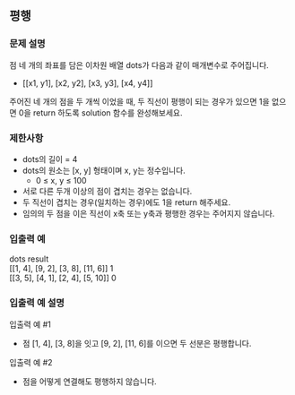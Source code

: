 ## 평행
### 문제 설명
점 네 개의 좌표를 담은 이차원 배열  dots가 다음과 같이 매개변수로 주어집니다.

+ [[x1, y1], [x2, y2], [x3, y3], [x4, y4]]

주어진 네 개의 점을 두 개씩 이었을 때, 두 직선이 평행이 되는 경우가 있으면 1을 없으면 0을 return 하도록 solution 함수를 완성해보세요.

### 제한사항
+ dots의 길이 = 4
+ dots의 원소는 [x, y] 형태이며 x, y는 정수입니다.
  + 0 ≤ x, y ≤ 100
+ 서로 다른 두개 이상의 점이 겹치는 경우는 없습니다.
+ 두 직선이 겹치는 경우(일치하는 경우)에도 1을 return 해주세요.
+ 임의의 두 점을 이은 직선이 x축 또는 y축과 평행한 경우는 주어지지 않습니다.
### 입출력 예
dots	result  
[[1, 4], [9, 2], [3, 8], [11, 6]]	1  
[[3, 5], [4, 1], [2, 4], [5, 10]]	0
### 입출력 예 설명
입출력 예 #1

+ 점 [1, 4], [3, 8]을 잇고 [9, 2], [11, 6]를 이으면 두 선분은 평행합니다.

입출력 예 #2

+ 점을 어떻게 연결해도 평행하지 않습니다.
